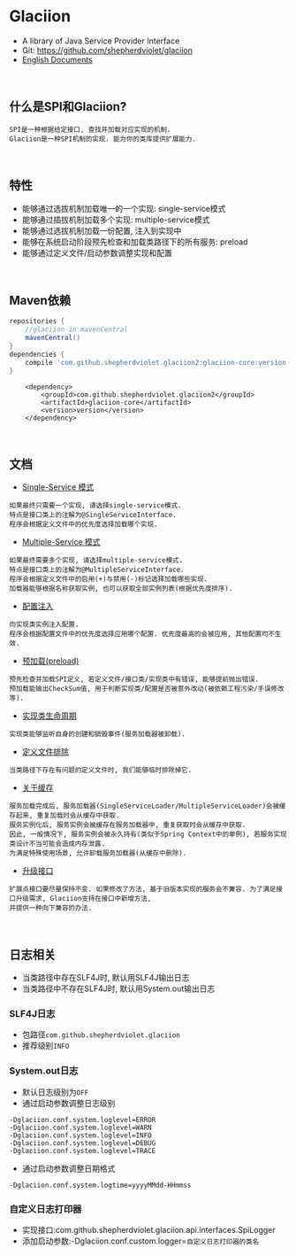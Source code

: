 # Glaciion

* A library of Java Service Provider Interface
* Git: https://github.com/shepherdviolet/glaciion
* [English Documents](https://github.com/shepherdviolet/glaciion/blob/master/docs/index.md)

<br>

## 什么是SPI和Glaciion?

```text
SPI是一种根据给定接口, 查找并加载对应实现的机制. 
Glaciion是一种SPI机制的实现. 能为你的类库提供扩展能力. 
```

<br>

## 特性

* 能够通过选拔机制加载唯一的一个实现: single-service模式
* 能够通过插拔机制加载多个实现: multiple-service模式
* 能够通过选拔机制加载一份配置, 注入到实现中
* 能够在系统启动阶段预先检查和加载类路径下的所有服务: preload
* 能够通过定义文件/启动参数调整实现和配置

<br>

## Maven依赖

```gradle
repositories {
    //glaciion in mavenCentral
    mavenCentral()
}
dependencies {
    compile 'com.github.shepherdviolet.glaciion2:glaciion-core:version'
}
```

```maven
    <dependency>    
        <groupId>com.github.shepherdviolet.glaciion2</groupId>
        <artifactId>glaciion-core</artifactId>
        <version>version</version> 
    </dependency>
```

<br>

## 文档

* [Single-Service 模式](https://github.com/shepherdviolet/glaciion/blob/master/docs/single-service-mode-cn.md)

```text
如果最终只需要一个实现, 请选择single-service模式. 
特点是接口类上的注解为@SingleServiceInterface. 
程序会根据定义文件中的优先度选择加载哪个实现. 
```

* [Multiple-Service 模式](https://github.com/shepherdviolet/glaciion/blob/master/docs/multiple-service-mode-cn.md)

```text
如果最终需要多个实现, 请选择multiple-service模式. 
特点是接口类上的注解为@MultipleServiceInterface. 
程序会根据定义文件中的启用(+)与禁用(-)标记选择加载哪些实现. 
加载器能够根据名称获取实例, 也可以获取全部实例列表(根据优先度排序). 
```

* [配置注入](https://github.com/shepherdviolet/glaciion/blob/master/docs/property-injection-cn.md)

```text
向实现类实例注入配置. 
程序会根据配置文件中的优先度选择应用哪个配置. 优先度最高的会被应用, 其他配置均不生效. 
```

* [预加载(preload)](https://github.com/shepherdviolet/glaciion/blob/master/docs/preload-cn.md)

```text
预先检查并加载SPI定义, 若定义文件/接口类/实现类中有错误, 能够提前抛出错误. 
预加载能输出CheckSum值, 用于判断实现类/配置是否被意外改动(被依赖工程污染/手误修改等).
```

* [实现类生命周期](https://github.com/shepherdviolet/glaciion/blob/master/docs/implementation-lifecycle-cn.md)

```text
实现类能够监听自身的创建和销毁事件(服务加载器被卸载). 
```

* [定义文件排除](https://github.com/shepherdviolet/glaciion/blob/master/docs/file-exclusion-cn.md)

```text
当类路径下存在有问题的定义文件时, 我们能够临时排除掉它. 
```

* [关于缓存](https://github.com/shepherdviolet/glaciion/blob/master/docs/about-cache-cn.md)

```text
服务加载完成后, 服务加载器(SingleServiceLoader/MultipleServiceLoader)会被缓存起来, 重复加载时会从缓存中获取. 
服务实例化后, 服务实例会被缓存在服务加载器中, 重复获取时会从缓存中获取. 
因此, 一般情况下, 服务实例会被永久持有(类似于Spring Context中的单例), 若服务实现类设计不当可能会造成内存泄露. 
为满足特殊使用场景, 允许卸载服务加载器(从缓存中删除).
```

* [升级接口](https://github.com/shepherdviolet/glaciion/blob/master/docs/upgrade-interface-cn.md)

```text
扩展点接口要尽量保持不变. 如果修改了方法, 基于旧版本实现的服务会不兼容. 为了满足接口升级需求, Glaciion支持在接口中新增方法, 
并提供一种向下兼容的办法. 
```

<br>

## 日志相关

* 当类路径中存在SLF4J时, 默认用SLF4J输出日志
* 当类路径中不存在SLF4J时, 默认用System.out输出日志

### SLF4J日志

* 包路径`com.github.shepherdviolet.glaciion`
* 推荐级别`INFO`

### System.out日志

* 默认日志级别为`OFF`
* 通过启动参数调整日志级别

```text
-Dglaciion.conf.system.loglevel=ERROR
-Dglaciion.conf.system.loglevel=WARN
-Dglaciion.conf.system.loglevel=INFO
-Dglaciion.conf.system.loglevel=DEBUG
-Dglaciion.conf.system.loglevel=TRACE
```

* 通过启动参数调整日期格式

```text
-Dglaciion.conf.system.logtime=yyyyMMdd-HHmmss
```

### 自定义日志打印器

* 实现接口:com.github.shepherdviolet.glaciion.api.interfaces.SpiLogger
* 添加启动参数:-Dglaciion.conf.custom.logger=`自定义日志打印器的类名`
